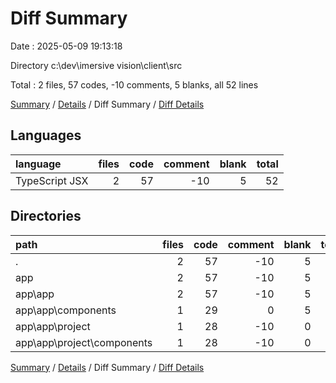 # Diff Summary

Date : 2025-05-09 19:13:18

Directory c:\\dev\\imersive vision\\client\\src

Total : 2 files,  57 codes, -10 comments, 5 blanks, all 52 lines

[Summary](results.md) / [Details](details.md) / Diff Summary / [Diff Details](diff-details.md)

## Languages
| language | files | code | comment | blank | total |
| :--- | ---: | ---: | ---: | ---: | ---: |
| TypeScript JSX | 2 | 57 | -10 | 5 | 52 |

## Directories
| path | files | code | comment | blank | total |
| :--- | ---: | ---: | ---: | ---: | ---: |
| . | 2 | 57 | -10 | 5 | 52 |
| app | 2 | 57 | -10 | 5 | 52 |
| app\\app | 2 | 57 | -10 | 5 | 52 |
| app\\app\\components | 1 | 29 | 0 | 5 | 34 |
| app\\app\\project | 1 | 28 | -10 | 0 | 18 |
| app\\app\\project\\components | 1 | 28 | -10 | 0 | 18 |

[Summary](results.md) / [Details](details.md) / Diff Summary / [Diff Details](diff-details.md)